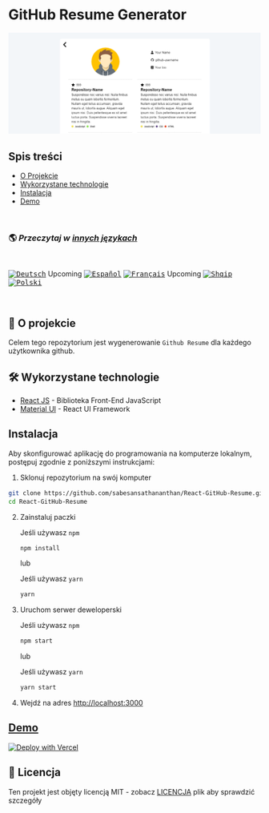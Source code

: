 # GitHub Resume Generator

![React GitHub Resume](../src/assets/readme/screenshot.png)

## Spis treści

- [O Projekcie](#o-projekcie)
- [Wykorzystane technologie](#wykorzystane-technologie)
- [Instalacja](#instalacja)
- [Demo](#demo)

<br>

### 🌎 _Przeczytaj w [innych językach](./translations/Translations.md)_

<br>

<kbd>[<img title="Deutsch" alt="Deutsch" src="https://cdn.staticaly.com/gh/hjnilsson/country-flags/master/svg/de.svg" width="22">](./translations/README.de.md)</kbd> Upcoming
<kbd>[<img title="Español" alt="Español" src="https://cdn.staticaly.com/gh/hjnilsson/country-flags/master/svg/es.svg" width="22">](./translations/README.es.md)</kbd>
<kbd>[<img title="Français" alt="Français" src="https://cdn.staticaly.com/gh/hjnilsson/country-flags/master/svg/fr.svg" width="22">](./translations/README.fr.md)</kbd> Upcoming
<kbd>[<img title="Shqip" alt="Shqip" src="https://cdn.staticaly.com/gh/hjnilsson/country-flags/master/svg/br.svg" width="22">](./translations/README.pt_br.md)</kbd>
<kbd>[<img title="Polski" alt="Polski" src="https://cdn.staticaly.com/gh/hjnilsson/country-flags/master/svg/pl.svg" width="22">](./translations/README.pl.md)</kbd>

<br>

## 🤔 O projekcie

Celem tego repozytorium jest wygenerowanie `Github Resume` dla każdego użytkownika github.

## 🛠️ Wykorzystane technologie

- [React JS](https://reactjs.org/) - Biblioteka Front-End JavaScript
- [Material UI](https://material-ui.com/) - React UI Framework

## Instalacja

Aby skonfigurować aplikację do programowania na komputerze lokalnym, postępuj zgodnie z poniższymi instrukcjami:

1. Sklonuj repozytorium na swój komputer

```bash
git clone https://github.com/sabesansathananthan/React-GitHub-Resume.git
cd React-GitHub-Resume
```

2. Zainstaluj paczki

   Jeśli używasz `npm`

   ```bash
   npm install
   ```

   lub

   Jeśli używasz `yarn`

   ```bash
   yarn
   ```

3. Uruchom serwer deweloperski

   Jeśli używasz `npm`

   ```bash
   npm start
   ```

   lub

   Jeśli używasz `yarn`

   ```bash
   yarn start
   ```

4. Wejdź na adres <http://localhost:3000>

## [Demo](https://react-github-resume.vercel.app/)

[![Deploy with Vercel](https://vercel.com/button)](https://vercel.com/new/git/external?repository-url=https://github.com/sabesansathananthan/React-GitHub-Resume)

## 📄 Licencja

Ten projekt jest objęty licencją MIT - zobacz [LICENCJA](./LICENSE) plik aby sprawdzić szczegóły
